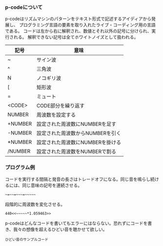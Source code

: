 ### p-codeについて
p-codeはリズムマシンのパターンをテキスト形式で記述するアイディアから発展し、
プログラミング言語の要素を取り入れたライブ・コーディング用の言語である。
コードは左から右に解釈され、数値とそれ以外の記号に分けられ、実行される。
解釈できない記号は全てホワイトノイズとして扱われる。

| 記号  | 意味 |
| ------------- | ------------- |
| ~ | サイン波  |
| ^ | 三角波|
| N | ノコギリ波  |
| [ | 矩形波 |
| = | ミュート |
| \<CODE\> | CODE部分を繰り返す |
| NUMBER | 周波数を設定する |
| +NUMBER | 設定された周波数にNUMBERを足す |
| -NUMBER | 設定された周波数からNUMBERを引く |
| *NUMBER | 設定された周波数にNUMBERを掛ける |
| /NUMBER | 設定された周波数をNUMBERで割る |

### プログラム例
コードを実行する間隔と発音の長さはトレードオフになる。同じ音を鳴らし続けるには、同じ意味の記号を連続させる。

`~=~~=~~~=~~~~~`

段階的に周波数を変化させる。

`440<<~~~~~*1.059463>>`

p-codeはどんなコードを書いてもエラーにはならない。恐れずにコードを書き、我々の想像を超えるひどい音を聴かせて欲しい。

`ひどい音のサンプルコード`
